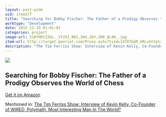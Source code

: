 ```yaml
---
layout: post-wide
uid: item177
title: "Searching for Bobby Fischer: The Father of a Prodigy Observes the World of Chess"
worktype: "Development"
date: 2015-12-19 01:01:01
categories: project
image-url: 518YHDtZ3GL._SY291_BO1,204,203,200_QL40_.jpg
item-url: http://target.georiot.com/Proxy.ashx?tsid=14707&GR_URL=http%3A%2F%2Fwww.amazon.com%2FSearching-Bobby-Fischer-Prodigy-Observes%2Fdp%2F0140230386%2F
description: "The Tim Ferriss Show: Interview of Kevin Kelly, Co-Founder of WIRED, Polymath, Most Interesting Man In The World?"
---
```

<a href="http://target.georiot.com/Proxy.ashx?tsid=14707&GR_URL=http%3A%2F%2Fwww.amazon.com%2FSearching-Bobby-Fischer-Prodigy-Observes%2Fdp%2F0140230386%2F" target="blank"><img src="../../../../img/thumbs/518YHDtZ3GL._SY291_BO1,204,203,200_QL40_.jpg" class="prod-img"></a>
<h2>Searching for Bobby Fischer: The Father of a Prodigy Observes the World of Chess</h2>
<p><a href="http://target.georiot.com/Proxy.ashx?tsid=14707&GR_URL=http%3A%2F%2Fwww.amazon.com%2FSearching-Bobby-Fischer-Prodigy-Observes%2Fdp%2F0140230386%2F" target="blank">Get it on Amazon</a><p>
<p>Mentioned in: <a href="http://fourhourworkweek.com/2014/08/29/kevin-kelly/" target="blank">The Tim Ferriss Show: Interview of Kevin Kelly, Co-Founder of WIRED, Polymath, Most Interesting Man In The World?</a></p>
